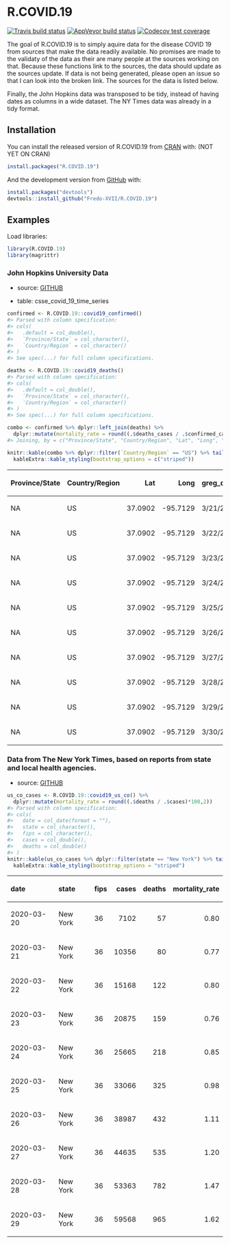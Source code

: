 
<!-- README.md is generated from README.Rmd. Please edit that file -->

# R.COVID.19

<!-- badges: start -->

[![Travis build
status](https://travis-ci.org/Fredo-XVII/R.COVID.19.svg?branch=master)](https://travis-ci.org/Fredo-XVII/R.COVID.19)
[![AppVeyor build
status](https://ci.appveyor.com/api/projects/status/github/Fredo-XVII/R.COVID.19?branch=master&svg=true)](https://ci.appveyor.com/project/Fredo-XVII/R.COVID.19)
[![Codecov test
coverage](https://codecov.io/gh/Fredo-XVII/R.COVID.19/branch/master/graph/badge.svg)](https://codecov.io/gh/Fredo-XVII/R.COVID.19?branch=master)
<!-- badges: end -->

The goal of R.COVID.19 is to simply aquire data for the disease COVID 19
from sources that make the data readily available. No promises are made
to the validaty of the data as their are many people at the sources
working on that. Because these functions link to the sources, the data
should update as the sources update. If data is not being generated,
please open an issue so that I can look into the broken link. The
sources for the data is listed below.

Finally, the John Hopkins data was transposed to be tidy, instead of
having dates as columns in a wide dataset. The NY Times data was already
in a tidy format.

## Installation

You can install the released version of R.COVID.19 from
[CRAN](https://CRAN.R-project.org) with: (NOT YET ON CRAN)

``` r
install.packages("R.COVID.19")
```

And the development version from [GitHub](https://github.com/) with:

``` r
install.packages("devtools")
devtools::install_github("Fredo-XVII/R.COVID.19")
```

## Examples

Load libraries:

``` r
library(R.COVID.19)
library(magrittr)
```

### John Hopkins University Data

  - source: [GITHUB](https://github.com/CSSEGISandData/COVID-19)

  - table: csse\_covid\_19\_time\_series

<!-- end list -->

``` r
confirmed <- R.COVID.19::covid19_confirmed()
#> Parsed with column specification:
#> cols(
#>   .default = col_double(),
#>   `Province/State` = col_character(),
#>   `Country/Region` = col_character()
#> )
#> See spec(...) for full column specifications.

deaths <- R.COVID.19::covid19_deaths()
#> Parsed with column specification:
#> cols(
#>   .default = col_double(),
#>   `Province/State` = col_character(),
#>   `Country/Region` = col_character()
#> )
#> See spec(...) for full column specifications.

combo <- confirmed %>% dplyr::left_join(deaths) %>% 
  dplyr::mutate(mortality_rate = round((.$deaths_cases / .$confirmed_cases)*100,2))
#> Joining, by = c("Province/State", "Country/Region", "Lat", "Long", "greg_d")

knitr::kable(combo %>% dplyr::filter(`Country/Region` == "US") %>% tail(10), format = "html") %>% 
  kableExtra::kable_styling(bootstrap_options = c("striped"))
```

<table class="table table-striped" style="margin-left: auto; margin-right: auto;">

<thead>

<tr>

<th style="text-align:left;">

Province/State

</th>

<th style="text-align:left;">

Country/Region

</th>

<th style="text-align:right;">

Lat

</th>

<th style="text-align:right;">

Long

</th>

<th style="text-align:left;">

greg\_d

</th>

<th style="text-align:right;">

confirmed\_cases

</th>

<th style="text-align:right;">

deaths\_cases

</th>

<th style="text-align:right;">

mortality\_rate

</th>

</tr>

</thead>

<tbody>

<tr>

<td style="text-align:left;">

NA

</td>

<td style="text-align:left;">

US

</td>

<td style="text-align:right;">

37.0902

</td>

<td style="text-align:right;">

\-95.7129

</td>

<td style="text-align:left;">

3/21/20

</td>

<td style="text-align:right;">

25489

</td>

<td style="text-align:right;">

307

</td>

<td style="text-align:right;">

1.20

</td>

</tr>

<tr>

<td style="text-align:left;">

NA

</td>

<td style="text-align:left;">

US

</td>

<td style="text-align:right;">

37.0902

</td>

<td style="text-align:right;">

\-95.7129

</td>

<td style="text-align:left;">

3/22/20

</td>

<td style="text-align:right;">

33276

</td>

<td style="text-align:right;">

417

</td>

<td style="text-align:right;">

1.25

</td>

</tr>

<tr>

<td style="text-align:left;">

NA

</td>

<td style="text-align:left;">

US

</td>

<td style="text-align:right;">

37.0902

</td>

<td style="text-align:right;">

\-95.7129

</td>

<td style="text-align:left;">

3/23/20

</td>

<td style="text-align:right;">

43847

</td>

<td style="text-align:right;">

557

</td>

<td style="text-align:right;">

1.27

</td>

</tr>

<tr>

<td style="text-align:left;">

NA

</td>

<td style="text-align:left;">

US

</td>

<td style="text-align:right;">

37.0902

</td>

<td style="text-align:right;">

\-95.7129

</td>

<td style="text-align:left;">

3/24/20

</td>

<td style="text-align:right;">

53740

</td>

<td style="text-align:right;">

706

</td>

<td style="text-align:right;">

1.31

</td>

</tr>

<tr>

<td style="text-align:left;">

NA

</td>

<td style="text-align:left;">

US

</td>

<td style="text-align:right;">

37.0902

</td>

<td style="text-align:right;">

\-95.7129

</td>

<td style="text-align:left;">

3/25/20

</td>

<td style="text-align:right;">

65778

</td>

<td style="text-align:right;">

942

</td>

<td style="text-align:right;">

1.43

</td>

</tr>

<tr>

<td style="text-align:left;">

NA

</td>

<td style="text-align:left;">

US

</td>

<td style="text-align:right;">

37.0902

</td>

<td style="text-align:right;">

\-95.7129

</td>

<td style="text-align:left;">

3/26/20

</td>

<td style="text-align:right;">

83836

</td>

<td style="text-align:right;">

1209

</td>

<td style="text-align:right;">

1.44

</td>

</tr>

<tr>

<td style="text-align:left;">

NA

</td>

<td style="text-align:left;">

US

</td>

<td style="text-align:right;">

37.0902

</td>

<td style="text-align:right;">

\-95.7129

</td>

<td style="text-align:left;">

3/27/20

</td>

<td style="text-align:right;">

101657

</td>

<td style="text-align:right;">

1581

</td>

<td style="text-align:right;">

1.56

</td>

</tr>

<tr>

<td style="text-align:left;">

NA

</td>

<td style="text-align:left;">

US

</td>

<td style="text-align:right;">

37.0902

</td>

<td style="text-align:right;">

\-95.7129

</td>

<td style="text-align:left;">

3/28/20

</td>

<td style="text-align:right;">

121478

</td>

<td style="text-align:right;">

2026

</td>

<td style="text-align:right;">

1.67

</td>

</tr>

<tr>

<td style="text-align:left;">

NA

</td>

<td style="text-align:left;">

US

</td>

<td style="text-align:right;">

37.0902

</td>

<td style="text-align:right;">

\-95.7129

</td>

<td style="text-align:left;">

3/29/20

</td>

<td style="text-align:right;">

140886

</td>

<td style="text-align:right;">

2467

</td>

<td style="text-align:right;">

1.75

</td>

</tr>

<tr>

<td style="text-align:left;">

NA

</td>

<td style="text-align:left;">

US

</td>

<td style="text-align:right;">

37.0902

</td>

<td style="text-align:right;">

\-95.7129

</td>

<td style="text-align:left;">

3/30/20

</td>

<td style="text-align:right;">

161807

</td>

<td style="text-align:right;">

2978

</td>

<td style="text-align:right;">

1.84

</td>

</tr>

</tbody>

</table>

### Data from The New York Times, based on reports from state and local health agencies.

  - source: [GITHUB](https://github.com/nytimes/covid-19-data)

<!-- end list -->

``` r
us_co_cases <- R.COVID.19::covid19_us_co() %>% 
  dplyr::mutate(mortality_rate = round((.$deaths / .$cases)*100,2))
#> Parsed with column specification:
#> cols(
#>   date = col_date(format = ""),
#>   state = col_character(),
#>   fips = col_character(),
#>   cases = col_double(),
#>   deaths = col_double()
#> )
knitr::kable(us_co_cases %>% dplyr::filter(state == "New York") %>% tail(10), format = "html") %>% 
  kableExtra::kable_styling(bootstrap_options = "striped")
```

<table class="table table-striped" style="margin-left: auto; margin-right: auto;">

<thead>

<tr>

<th style="text-align:left;">

date

</th>

<th style="text-align:left;">

state

</th>

<th style="text-align:left;">

fips

</th>

<th style="text-align:right;">

cases

</th>

<th style="text-align:right;">

deaths

</th>

<th style="text-align:right;">

mortality\_rate

</th>

</tr>

</thead>

<tbody>

<tr>

<td style="text-align:left;">

2020-03-20

</td>

<td style="text-align:left;">

New York

</td>

<td style="text-align:left;">

36

</td>

<td style="text-align:right;">

7102

</td>

<td style="text-align:right;">

57

</td>

<td style="text-align:right;">

0.80

</td>

</tr>

<tr>

<td style="text-align:left;">

2020-03-21

</td>

<td style="text-align:left;">

New York

</td>

<td style="text-align:left;">

36

</td>

<td style="text-align:right;">

10356

</td>

<td style="text-align:right;">

80

</td>

<td style="text-align:right;">

0.77

</td>

</tr>

<tr>

<td style="text-align:left;">

2020-03-22

</td>

<td style="text-align:left;">

New York

</td>

<td style="text-align:left;">

36

</td>

<td style="text-align:right;">

15168

</td>

<td style="text-align:right;">

122

</td>

<td style="text-align:right;">

0.80

</td>

</tr>

<tr>

<td style="text-align:left;">

2020-03-23

</td>

<td style="text-align:left;">

New York

</td>

<td style="text-align:left;">

36

</td>

<td style="text-align:right;">

20875

</td>

<td style="text-align:right;">

159

</td>

<td style="text-align:right;">

0.76

</td>

</tr>

<tr>

<td style="text-align:left;">

2020-03-24

</td>

<td style="text-align:left;">

New York

</td>

<td style="text-align:left;">

36

</td>

<td style="text-align:right;">

25665

</td>

<td style="text-align:right;">

218

</td>

<td style="text-align:right;">

0.85

</td>

</tr>

<tr>

<td style="text-align:left;">

2020-03-25

</td>

<td style="text-align:left;">

New York

</td>

<td style="text-align:left;">

36

</td>

<td style="text-align:right;">

33066

</td>

<td style="text-align:right;">

325

</td>

<td style="text-align:right;">

0.98

</td>

</tr>

<tr>

<td style="text-align:left;">

2020-03-26

</td>

<td style="text-align:left;">

New York

</td>

<td style="text-align:left;">

36

</td>

<td style="text-align:right;">

38987

</td>

<td style="text-align:right;">

432

</td>

<td style="text-align:right;">

1.11

</td>

</tr>

<tr>

<td style="text-align:left;">

2020-03-27

</td>

<td style="text-align:left;">

New York

</td>

<td style="text-align:left;">

36

</td>

<td style="text-align:right;">

44635

</td>

<td style="text-align:right;">

535

</td>

<td style="text-align:right;">

1.20

</td>

</tr>

<tr>

<td style="text-align:left;">

2020-03-28

</td>

<td style="text-align:left;">

New York

</td>

<td style="text-align:left;">

36

</td>

<td style="text-align:right;">

53363

</td>

<td style="text-align:right;">

782

</td>

<td style="text-align:right;">

1.47

</td>

</tr>

<tr>

<td style="text-align:left;">

2020-03-29

</td>

<td style="text-align:left;">

New York

</td>

<td style="text-align:left;">

36

</td>

<td style="text-align:right;">

59568

</td>

<td style="text-align:right;">

965

</td>

<td style="text-align:right;">

1.62

</td>

</tr>

</tbody>

</table>
